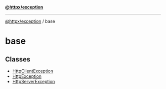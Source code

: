 [**@httpx/exception**](../README.md)

***

[@httpx/exception](../README.md) / base

# base

## Classes

- [HttpClientException](classes/HttpClientException.md)
- [HttpException](classes/HttpException.md)
- [HttpServerException](classes/HttpServerException.md)
